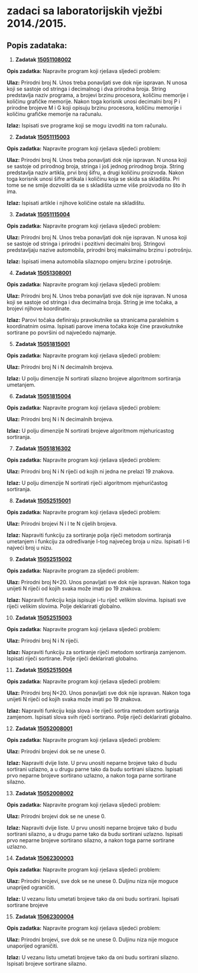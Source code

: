 # zadaci sa laboratorijskih vježbi 2014./2015.

## Popis zadataka:
1. __Zadatak [15051108002](https://github.com/matijabelec/cpp-algorithms/blob/master/prog1-examples/labs/1415/15051108002.cpp)__
  
  __Opis zadatka:__
  Napravite program koji rješava sljedeći problem:
  
  __Ulaz:__ Prirodni broj N. Unos treba ponavljati sve dok nije ispravan. N unosa
  koji se sastoje od stringa i decimalnog i dva prirodna broja. String 
  predstavlja naziv programa, a brojevi brzinu procesora, količinu 
  memorije i količinu grafičke memorije. Nakon toga korisnik unosi 
  decimalni broj P i prirodne brojeve M i G koji opisuju brzinu 
  procesora, količinu memorije i količinu grafičke memorije na računalu.
  
  __Izlaz:__ Ispisati sve programe koji se mogu izvoditi na tom računalu.

2. __Zadatak [15051115003](https://github.com/matijabelec/cpp-algorithms/blob/master/prog1-examples/labs/1415/15051115003.cpp)__

  __Opis zadatka:__
  Napravite program koji rješava sljedeći problem:
  
  __Ulaz:__ Prirodni broj N. Unos treba ponavljati dok nije ispravan. N unosa 
  koji se sastoje od prirodnog broja, stringa i još jednog prirodnog 
  broja. String predstavlja naziv artikla, prvi broj šifru, a drugi 
  količinu proizvoda. Nakon toga korisnik unosi šifre artikala i 
  količinu koja se skida sa skladišta. Pri tome se ne smije dozvoliti 
  da se s skladišta uzme više proizvoda no što ih ima.
  
  __Izlaz:__ Ispisati artikle i njihove količine ostale na skladištu.

3. __Zadatak [15051115004](https://github.com/matijabelec/cpp-algorithms/blob/master/prog1-examples/labs/1415/15051115004.cpp)__

  __Opis zadatka:__
  Napravite program koji rješava sljedeći problem:
  
  __Ulaz:__ Prirodni broj N. Unos treba ponavljati dok nije ispravan. N unosa 
  koji se sastoje od stringa i prirodni i pozitivni decimalni broj. 
  Stringovi predstavljaju nazive automobila, prirodni broj maksimalnu 
  brzinu i potrošnju.
  
  __Izlaz:__ Ispisati imena automobila silaznopo omjeru brzine i potrošnje.

4. __Zadatak [15051308001](https://github.com/matijabelec/cpp-algorithms/blob/master/prog1-examples/labs/1415/15051308001.cpp)__
  
  __Opis zadatka:__
  Napravite program koji rješava sljedeći problem:
  
  __Ulaz:__ Prirodni broj N. Unos treba ponavljati sve dok nije ispravan. N unosa 
  koji se sastoje od stringa i dva decimalna broja. String je ime 
  točaka, a brojevi njihove koordinate.
  
  __Izlaz:__ Parovi točaka definiraju pravokutnike sa stranicama paralelnim s 
  koordinatnim osima. Ispisati parove imena točaka koje čine 
  pravokutnike sortirane po površini od najvećedo najmanje.

5. __Zadatak [15051815001](https://github.com/matijabelec/cpp-algorithms/blob/master/prog1-examples/labs/1415/15051815001.cpp)__
  
  __Opis zadatka:__
  Napravite program koji rješava sljedeći problem:
  
  __Ulaz:__ Prirodni broj N i N decimalnih brojeva.
  
  __Izlaz:__ U polju dimenzije N sortirati silazno brojeve algoritmom sortiranja 
  umetanjem.

6. __Zadatak [15051815004](https://github.com/matijabelec/cpp-algorithms/blob/master/prog1-examples/labs/1415/15051815004.cpp)__
  
  __Opis zadatka:__
  Napravite program koji rješava sljedeći problem:
  
  __Ulaz:__ Prirodni broj N i N decimalnih brojeva.
  
  __Izlaz:__ U polju dimenzije N sortirati brojeve algoritmom mjehuricastog 
  sortiranja.

7. __Zadatak [15051816302](https://github.com/matijabelec/cpp-algorithms/blob/master/prog1-examples/labs/1415/15051816302.cpp)__
  
  __Opis zadatka:__
  Napravite program koji rješava sljedeći problem:
  
  __Ulaz:__ Prirodni broj N i N riječi od kojih ni jedna ne prelazi 19 znakova.
  
  __Izlaz:__ U polju dimenzije N sortirati riječi algoritmom mjehuričastog 
  sortiranja.

8. __Zadatak [15052515001](https://github.com/matijabelec/cpp-algorithms/blob/master/prog1-examples/labs/1415/15052515001.cpp)__
  
  __Opis zadatka:__
  Napravite program koji rješava sljedeći problem:
  
  __Ulaz:__ Prirodni brojevi N i I te N cijelih brojeva.
  
  __Izlaz:__ Napraviti funkciju za sortiranje polja riječi metodom sortiranja 
  umetanjem i funkciju za određivanje I-tog najvećeg broja u nizu. 
  Ispisati I-ti najveći broj u nizu.

9. __Zadatak [15052515002](https://github.com/matijabelec/cpp-algorithms/blob/master/prog1-examples/labs/1415/15052515002.cpp)__
  
  __Opis zadatka:__
  Napravite program za sljedeći problem:
  
  __Ulaz:__ Prirodni broj N<20. Unos ponavljati sve dok nije ispravan. Nakon toga 
  unijeti N riječi od kojih svaka može imati po 19 znakova. 
  
  __Izlaz:__ Napraviti funkciju koja ispisuje i-tu riječ velikim slovima. 
  Ispisati sve riječi velikim slovima. Polje deklarirati globalno.

10. __Zadatak [15052515003](https://github.com/matijabelec/cpp-algorithms/blob/master/prog1-examples/labs/1415/15052515003.cpp)__
  
  __Opis zadatka:__
  Napravite program koji rješava sljedeći problem:
  
  __Ulaz:__ Prirodni broj N i N riječi.
  
  __Izlaz:__ Napraviti funkciju za sortiranje riječi metodom sortiranja 
  zamjenom. Ispisati riječi sortirane. Polje riječi deklarirati 
  globalno.

11. __Zadatak [15052515004](https://github.com/matijabelec/cpp-algorithms/blob/master/prog1-examples/labs/1415/15052515004.cpp)__
  
  __Opis zadatka:__
  Napravite program koji rješava sljedeći problem:
  
  __Ulaz:__ Prirodni broj N<20. Unos ponavljati sve dok nije ispravan. Nakon toga 
  unijeti N riječi od kojih svaka može imati po 19 znakova.
  
  __Izlaz:__ Napraviti funkciju koja slova i-te riječi sortira metodom sortiranja 
  zamjenom. Ispisati slova svih riječi sortirano. Polje riječi 
  deklarirati globalno.

12. __Zadatak [15052008001](https://github.com/matijabelec/cpp-algorithms/blob/master/prog1-examples/labs/1415/15052008001.cpp)__
  
  __Opis zadatka:__
  Napravite program koji rješava sljedeći problem:
  
  __Ulaz:__ Prirodni brojevi dok se ne unese 0.
  
  __Izlaz:__ Napraviti dvije liste. U prvu unositi neparne brojeve tako d budu 
  sortirani uzlazno, a u drugu parne tako da budu sortirani silazno. 
  Ispisati prvo neparne brojeve sortirano uzlazno, a nakon toga parne 
  sortirane silazno.

13. __Zadatak [15052008002](https://github.com/matijabelec/cpp-algorithms/blob/master/prog1-examples/labs/1415/15052008002.cpp)__
  
  __Opis zadatka:__
  Napravite program koji rješava sljedeći problem:
  
  __Ulaz:__ Prirodni brojevi dok se ne unese 0.
  
  __Izlaz:__ Napraviti dvije liste. U prvu unositi neparne brojeve tako d budu 
  sortirani silazno, a u drugu parne tako da budu sortirani uzlazno. 
  Ispisati prvo neparne brojeve sortirano silazno, a nakon toga parne 
  sortirane uzlazno.

14. __Zadatak [15062300003](https://github.com/matijabelec/cpp-algorithms/blob/master/prog1-examples/labs/1415/15062300003.cpp)__
  
  __Opis zadatka:__
  Napravite program koji rješava sljedeći problem:
  
  __Ulaz:__ Prirodni brojevi, sve dok se ne unese 0. Duljinu niza nije moguce
  unaprijed ograničiti.
  
  __Izlaz:__ U vezanu listu umetati brojeve tako da oni budu sortirani. Ispisati
  sortirane brojeve
    
15. __Zadatak [15062300004](https://github.com/matijabelec/cpp-algorithms/blob/master/prog1-examples/labs/1415/15062300004.cpp)__
  
  __Opis zadatka:__
  Napravite program koji rješava sljedeći problem:
  
  __Ulaz:__ Prirodni brojevi, sve dok se ne unese 0. Duljinu niza nije moguce
  unaporijed ograničiti.
  
  __Izlaz:__ U vezanu listu umetati brojeve tako da oni budu sortirani silazno.
  Ispisati brojeve sortirane silazno.




